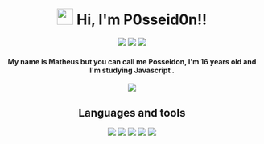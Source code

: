 <h1 align="center"><img src="https://media.giphy.com/media/hvRJCLFzcasrR4ia7z/giphy.gif" width="32px"> Hi, I'm P0sseid0n!!</h1>

<p align="center">
  <a href="https://posseidon.netlify.app/"><img src="https://img.shields.io/badge/-WebSite-87221e?style=for-the-badge&labelColor=87221e&color=87221e&logo=google-chrome&logoColor=white&link=https://posseidon.netlify.app/" /></a>
    <a href="https://twitter.com/P0sseid0n"><img src="https://img.shields.io/badge/-Twitter-87221e?style=for-the-badge&labelColor=87221e&color=87221e&logo=twitter&logoColor=white&link=https://twitter.com/P0sseid0n" /></a>
    <a href="https://discord.com/users/237313382657687552"><img src="https://img.shields.io/badge/-Discord-87221e?style=for-the-badge&labelColor=87221e&color=87221e&logo=discord&logoColor=white&link=https://discord.com/users/237313382657687552" /></a>
</p>



<h4 align="center"> My name is Matheus but you can call me Posseidon, I'm 16 years old and I'm studying <b> Javascript </b>.</h4>

<p align="center">  
  <img align="center" src="https://github-readme-stats.vercel.app/api/top-langs/?username=P0sseid0n&layout=compact&title_color=fffcfc&bg_color=181617&text_color=dcd2d2" />
</p>

<h2 align="center"> Languages and tools  </h2>

<p align="center">
  <img src="https://img.icons8.com/color/40/000000/html-5.png">
  <img src="https://img.icons8.com/color/40/0080FF/css3.png">
  <img src="https://img.icons8.com/color/40/000000/javascript.png">
  <img src="https://img.icons8.com/windows/40/4caf50/node-js.png">
  <img src="https://img.icons8.com/ios/48/00758F/mysql-logo.png">
</p>
